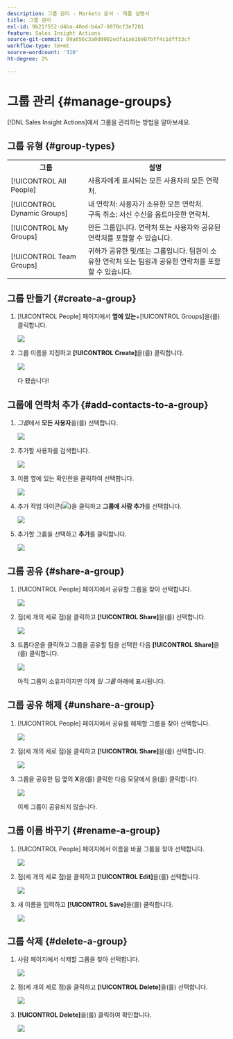 ```yaml
---
description: 그룹 관리 - Marketo 문서 - 제품 설명서
title: 그룹 관리
exl-id: 9b21f552-d4ba-40ed-b4a7-0070cf3e7201
feature: Sales Insight Actions
source-git-commit: 09a656c3a0d0002edfa1a61b987bff4c1dff33cf
workflow-type: tm+mt
source-wordcount: '310'
ht-degree: 2%

---
```


# 그룹 관리 {#manage-groups}

[!DNL Sales Insight Actions]에서 그룹을 관리하는 방법을 알아보세요.

## 그룹 유형 {#group-types}

<table>
 <colgroup>
  <col>
  <col>
 </colgroup>
 <tbody>
  <tr>
   <th>그룹</th>
   <th>설명</th>
  </tr>
  <tr>
   <td>[!UICONTROL All People]</td>
   <td>사용자에게 표시되는 모든 사용자의 모든 연락처.</td>
  </tr>
  <tr>
   <td>[!UICONTROL Dynamic Groups]</td>
   <td>내 연락처: 사용자가 소유한 모든 연락처.<br>구독 취소: 서신 수신을 옵트아웃한 연락처.</td>
  </tr>
  <tr>
   <td>[!UICONTROL My Groups]</td>
   <td>만든 그룹입니다. 연락처 또는 사용자와 공유된 연락처를 포함할 수 있습니다.</td>
  </tr>
  <tr>
   <td>[!UICONTROL Team Groups]</td>
   <td>귀하가 공유한 및/또는 그룹입니다. 팀원이 소유한 연락처 또는 팀원과 공유한 연락처를 포함할 수 있습니다.</td>
  </tr>
 </tbody>
</table>

## 그룹 만들기 {#create-a-group}

1. [!UICONTROL People] 페이지에서 **옆에 있는**+[!UICONTROL Groups]을(를) 클릭합니다.

   ![](assets/manage-groups-1.png)

1. 그룹 이름을 지정하고 **[!UICONTROL Create]**&#x200B;을(를) 클릭합니다.

   ![](assets/manage-groups-2.png)

   다 됐습니다!

## 그룹에 연락처 추가 {#add-contacts-to-a-group}

1. _그룹_&#x200B;에서 **모든 사용자**&#x200B;을(를) 선택합니다.

   ![](assets/manage-groups-3.png)

1. 추가할 사용자를 검색합니다.

   ![](assets/manage-groups-4.png)

1. 이름 옆에 있는 확인란을 클릭하여 선택합니다.

   ![](assets/manage-groups-5.png)

1. 추가 작업 아이콘(![](assets/icon-more-actions.png))을 클릭하고 **그룹에 사람 추가**&#x200B;를 선택합니다.

   ![](assets/manage-groups-6.png)

1. 추가할 그룹을 선택하고 **추가**&#x200B;를 클릭합니다.

   ![](assets/manage-groups-7.png)

## 그룹 공유 {#share-a-group}

1. [!UICONTROL People] 페이지에서 공유할 그룹을 찾아 선택합니다.

   ![](assets/manage-groups-8.png)

1. 점(세 개의 세로 점)을 클릭하고 **[!UICONTROL Share]**&#x200B;을(를) 선택합니다.

   ![](assets/manage-groups-9.png)

1. 드롭다운을 클릭하고 그룹을 공유할 팀을 선택한 다음 **[!UICONTROL Share]**&#x200B;을(를) 클릭합니다.

   ![](assets/manage-groups-10.png)

   아직 그룹의 소유자이지만 이제 _팀 그룹_ 아래에 표시됩니다.

## 그룹 공유 해제 {#unshare-a-group}

1. [!UICONTROL People] 페이지에서 공유를 해제할 그룹을 찾아 선택합니다.

   ![](assets/manage-groups-11.png)

1. 점(세 개의 세로 점)을 클릭하고 **[!UICONTROL Share]**&#x200B;을(를) 선택합니다.

   ![](assets/manage-groups-12.png)

1. 그룹을 공유한 팀 옆의 **X**&#x200B;을(를) 클릭한 다음 모달에서 을(를) 클릭합니다.

   ![](assets/manage-groups-13.png)

   이제 그룹이 공유되지 않습니다.

## 그룹 이름 바꾸기 {#rename-a-group}

1. [!UICONTROL People] 페이지에서 이름을 바꿀 그룹을 찾아 선택합니다.

   ![](assets/manage-groups-14.png)

1. 점(세 개의 세로 점)을 클릭하고 **[!UICONTROL Edit]**&#x200B;을(를) 선택합니다.

   ![](assets/manage-groups-15.png)

1. 새 이름을 입력하고 **[!UICONTROL Save]**&#x200B;을(를) 클릭합니다.

   ![](assets/manage-groups-16.png)

## 그룹 삭제 {#delete-a-group}

1. 사람 페이지에서 삭제할 그룹을 찾아 선택합니다.

   ![](assets/manage-groups-17.png)

1. 점(세 개의 세로 점)을 클릭하고 **[!UICONTROL Delete]**&#x200B;을(를) 선택합니다.

   ![](assets/manage-groups-18.png)

1. **[!UICONTROL Delete]**&#x200B;을(를) 클릭하여 확인합니다.

   ![](assets/manage-groups-19.png)
